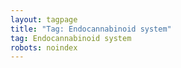 ```yaml
---
layout: tagpage
title: "Tag: Endocannabinoid system"
tag: Endocannabinoid system
robots: noindex
---
```

